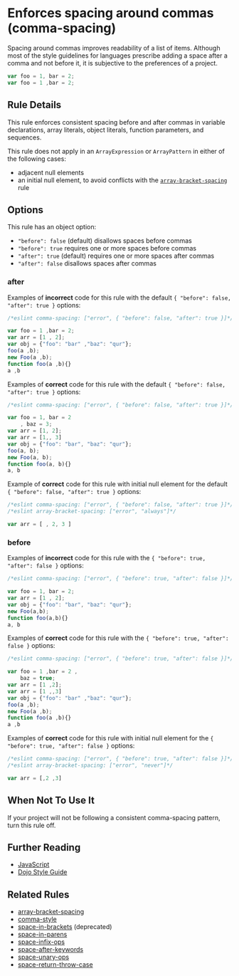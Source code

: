 # Enforces spacing around commas (comma-spacing)

Spacing around commas improves readability of a list of items. Although most of the style guidelines for languages prescribe adding a space after a comma and not before it, it is subjective to the preferences of a project.

```js
var foo = 1, bar = 2;
var foo = 1 ,bar = 2;
```

## Rule Details

This rule enforces consistent spacing before and after commas in variable declarations, array literals, object literals, function parameters, and sequences.

This rule does not apply in an `ArrayExpression` or `ArrayPattern` in either of the following cases:

* adjacent null elements
* an initial null element, to avoid conflicts with the [`array-bracket-spacing`](array-bracket-spacing.md) rule

## Options

This rule has an object option:

* `"before": false` (default) disallows spaces before commas
* `"before": true` requires one or more spaces before commas
* `"after": true` (default) requires one or more spaces after commas
* `"after": false` disallows spaces after commas

### after

Examples of **incorrect** code for this rule with the default `{ "before": false, "after": true }` options:

```js
/*eslint comma-spacing: ["error", { "before": false, "after": true }]*/

var foo = 1 ,bar = 2;
var arr = [1 , 2];
var obj = {"foo": "bar" ,"baz": "qur"};
foo(a ,b);
new Foo(a ,b);
function foo(a ,b){}
a ,b
```

Examples of **correct** code for this rule with the default `{ "before": false, "after": true }` options:

```js
/*eslint comma-spacing: ["error", { "before": false, "after": true }]*/

var foo = 1, bar = 2
    , baz = 3;
var arr = [1, 2];
var arr = [1,, 3]
var obj = {"foo": "bar", "baz": "qur"};
foo(a, b);
new Foo(a, b);
function foo(a, b){}
a, b
```

Example of **correct** code for this rule with initial null element for the default `{ "before": false, "after": true }` options:

```js
/*eslint comma-spacing: ["error", { "before": false, "after": true }]*/
/*eslint array-bracket-spacing: ["error", "always"]*/

var arr = [ , 2, 3 ]
```

### before

Examples of **incorrect** code for this rule with the `{ "before": true, "after": false }` options:

```js
/*eslint comma-spacing: ["error", { "before": true, "after": false }]*/

var foo = 1, bar = 2;
var arr = [1 , 2];
var obj = {"foo": "bar", "baz": "qur"};
new Foo(a,b);
function foo(a,b){}
a, b
```

Examples of **correct** code for this rule with the `{ "before": true, "after": false }` options:

```js
/*eslint comma-spacing: ["error", { "before": true, "after": false }]*/

var foo = 1 ,bar = 2 ,
    baz = true;
var arr = [1 ,2];
var arr = [1 ,,3]
var obj = {"foo": "bar" ,"baz": "qur"};
foo(a ,b);
new Foo(a ,b);
function foo(a ,b){}
a ,b
```

Examples of **correct** code for this rule with initial null element for the `{ "before": true, "after": false }` options:

```js
/*eslint comma-spacing: ["error", { "before": true, "after": false }]*/
/*eslint array-bracket-spacing: ["error", "never"]*/

var arr = [,2 ,3]
```

## When Not To Use It

If your project will not be following a consistent comma-spacing pattern, turn this rule off.

## Further Reading

* [JavaScript](http://javascript.crockford.com/code.html)
* [Dojo Style Guide](https://dojotoolkit.org/reference-guide/1.9/developer/styleguide.html)

## Related Rules

* [array-bracket-spacing](array-bracket-spacing.md)
* [comma-style](comma-style.md)
* [space-in-brackets](space-in-brackets.md) (deprecated)
* [space-in-parens](space-in-parens.md)
* [space-infix-ops](space-infix-ops.md)
* [space-after-keywords](space-after-keywords.md)
* [space-unary-ops](space-unary-ops.md)
* [space-return-throw-case](space-return-throw-case.md)
